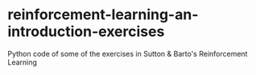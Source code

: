 # reinforcement-learning-an-introduction-exercises
Python code of some of the exercises in Sutton &amp; Barto's Reinforcement Learning
